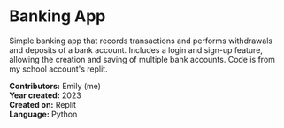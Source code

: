 # Banking App

Simple banking app that records transactions and performs withdrawals and deposits of a bank account. Includes a login and sign-up feature, allowing the creation and saving of multiple bank accounts. Code is from my school account's replit.

**Contributors:** Emily (me) <br />
**Year created:** 2023 <br />
**Created on:** Replit <br />
**Language:** Python
